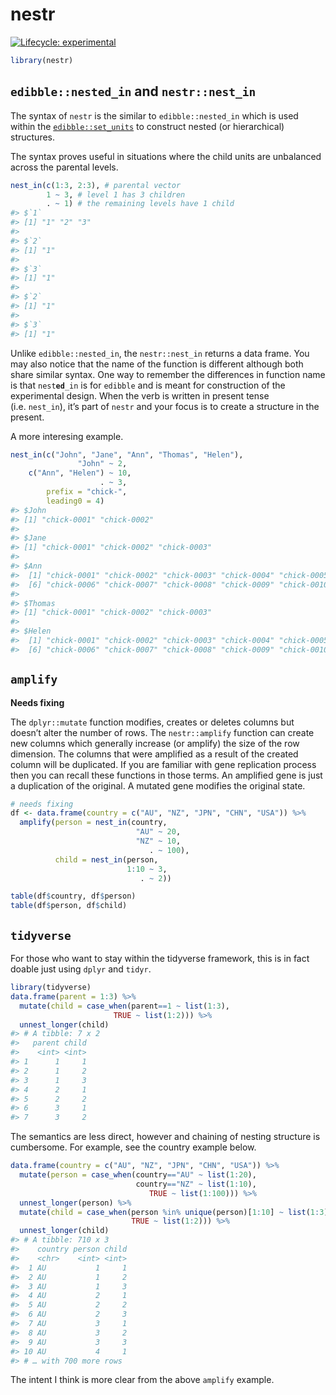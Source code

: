 
<!-- README.md is generated from README.Rmd. Please edit that file -->

# nestr

<!-- badges: start -->

[![Lifecycle:
experimental](https://img.shields.io/badge/lifecycle-experimental-orange.svg)](https://www.tidyverse.org/lifecycle/#experimental)
<!-- badges: end -->

``` r
library(nestr)
```

## `edibble::nested_in` and `nestr::nest_in`

The syntax of `nestr` is the similar to `edibble::nested_in` which is
used within the
[`edibble::set_units`](https://edibble.emitanaka.org/reference/set_units.html)
to construct nested (or hierarchical) structures.

The syntax proves useful in situations where the child units are
unbalanced across the parental levels.

``` r
nest_in(c(1:3, 2:3), # parental vector
        1 ~ 3, # level 1 has 3 children
        . ~ 1) # the remaining levels have 1 child 
#> $`1`
#> [1] "1" "2" "3"
#> 
#> $`2`
#> [1] "1"
#> 
#> $`3`
#> [1] "1"
#> 
#> $`2`
#> [1] "1"
#> 
#> $`3`
#> [1] "1"
```

Unlike `edibble::nested_in`, the `nestr::nest_in` returns a data frame.
You may also notice that the name of the function is different although
both share similar syntax. One way to remember the differences in
function name is that `nest`**`ed`**`_in` is for `edibble` and is meant
for construction of the experimental design. When the verb is written in
present tense (i.e. `nest_in`), it’s part of `nestr` and your focus is
to create a structure in the present.

A more interesing example.

``` r
nest_in(c("John", "Jane", "Ann", "Thomas", "Helen"), 
               "John" ~ 2,
    c("Ann", "Helen") ~ 10,
                    . ~ 3,
        prefix = "chick-",
        leading0 = 4)
#> $John
#> [1] "chick-0001" "chick-0002"
#> 
#> $Jane
#> [1] "chick-0001" "chick-0002" "chick-0003"
#> 
#> $Ann
#>  [1] "chick-0001" "chick-0002" "chick-0003" "chick-0004" "chick-0005"
#>  [6] "chick-0006" "chick-0007" "chick-0008" "chick-0009" "chick-0010"
#> 
#> $Thomas
#> [1] "chick-0001" "chick-0002" "chick-0003"
#> 
#> $Helen
#>  [1] "chick-0001" "chick-0002" "chick-0003" "chick-0004" "chick-0005"
#>  [6] "chick-0006" "chick-0007" "chick-0008" "chick-0009" "chick-0010"
```

## `amplify`

**Needs fixing**

The `dplyr::mutate` function modifies, creates or deletes columns but
doesn’t alter the number of rows. The `nestr::amplify` function can
create new columns which generally increase (or amplify) the size of the
row dimension. The columns that were amplified as a result of the
created column will be duplicated. If you are familiar with gene
replication process then you can recall these functions in those terms.
An amplified gene is just a duplication of the original. A mutated gene
modifies the original state.

``` r
# needs fixing
df <- data.frame(country = c("AU", "NZ", "JPN", "CHN", "USA")) %>% 
  amplify(person = nest_in(country, 
                            "AU" ~ 20,
                            "NZ" ~ 10,
                               . ~ 100),
          child = nest_in(person, 
                          1:10 ~ 3,
                             . ~ 2))

table(df$country, df$person)
table(df$person, df$child)
```

## `tidyverse`

For those who want to stay within the tidyverse framework, this is in
fact doable just using `dplyr` and `tidyr`.

``` r
library(tidyverse)
data.frame(parent = 1:3) %>% 
  mutate(child = case_when(parent==1 ~ list(1:3),
                       TRUE ~ list(1:2))) %>% 
  unnest_longer(child)
#> # A tibble: 7 x 2
#>   parent child
#>    <int> <int>
#> 1      1     1
#> 2      1     2
#> 3      1     3
#> 4      2     1
#> 5      2     2
#> 6      3     1
#> 7      3     2
```

The semantics are less direct, however and chaining of nesting structure
is cumbersome. For example, see the country example below.

``` r
data.frame(country = c("AU", "NZ", "JPN", "CHN", "USA")) %>% 
  mutate(person = case_when(country=="AU" ~ list(1:20),
                            country=="NZ" ~ list(1:10),
                               TRUE ~ list(1:100))) %>% 
  unnest_longer(person) %>% 
  mutate(child = case_when(person %in% unique(person)[1:10] ~ list(1:3),
                           TRUE ~ list(1:2))) %>% 
  unnest_longer(child)
#> # A tibble: 710 x 3
#>    country person child
#>    <chr>    <int> <int>
#>  1 AU           1     1
#>  2 AU           1     2
#>  3 AU           1     3
#>  4 AU           2     1
#>  5 AU           2     2
#>  6 AU           2     3
#>  7 AU           3     1
#>  8 AU           3     2
#>  9 AU           3     3
#> 10 AU           4     1
#> # … with 700 more rows
```

The intent I think is more clear from the above `amplify` example.
